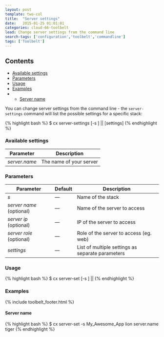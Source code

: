 ```yaml
---
layout: post
template: two-col
title:  "Server settings"
date:   2015-01-25 01:01:01
categories: cloud-66-toolbelt
lead: Change server settings from the command line
search-tags: ['configuration','toolbelt','commandline']
tags: ['Toolbelt']
---
```


<h2>Contents</h2>
<ul class="page-toc">
	<li>
		<a href="#available">Available settings</a>
	</li>
	<li>
		<a href="#parameters">Parameters</a>
	</li>
	<li>
		<a href="#usage">Usage</a>
	</li>
	<li>
		<a href="#examples">Examples</a>
	</li>
	        <li>
                <ul>
                <li><a href="#name">Server name</a></li>
                </ul>
            </li>
</ul>


You can change server settings from the command line - the `server-settings` command will list the possible settings for a specific stack:

{% highlight bash %}
$ cx server-settings [-s <stack>] <server name>|<server ip>|<server role> [settings]
{% endhighlight %}

<h3 id="available">Available settings</h3>

<table class='table table-bordered table-striped table-small'>
    <thead>
        <tr>
            <th align="center">Parameter</th>
            <th align="center">Description</th>
        </tr>
    </thead>
    <tbody>
        <tr>
            <td><i>server.name</i></td>
            <td>The name of your server</td>
        </tr>
    </tbody>
</table>

<h3 id="parameters">Parameters</h3>

<table class='table table-bordered table-striped table-small'>
    <thead>
        <tr>
            <th align="center">Parameter</th>
            <th align="center">Default</th>
            <th align="center">Description</th>
        </tr>
    </thead>
    <tbody>
        <tr>
            <td><i>s</i></td>
            <td>&mdash;</td>
            <td>Name of the stack</td>
        </tr>
        <tr>
            <td><i>server name</i> (optional)</td>
            <td>&mdash;</td>
            <td>Name of the server to access</td>
        </tr>
        <tr>
            <td><i>server ip</i> (optional)</td>
            <td>&mdash;</td>
            <td>IP of the server to access</td>
        </tr>
        <tr>
            <td><i>server role</i> (optional)</td>
            <td>&mdash;</td>
            <td>Role of the server to access (eg. web)</td>
        </tr>
       <tr>
            <td><i>settings</i></td>
            <td>&mdash;</td>
            <td>List of multiple settings as separate parameters</td>
        </tr>
    </tbody>
</table>

<h3 id="usage">Usage</h3>
{% highlight bash %}
$ cx server-set [-s <stack>] <server name>|<server ip>|<server role> <setting> <value>
{% endhighlight %}

<h3 id="examples">Examples</h3>

{% include toolbelt_footer.html %}

<h4 id="name">Server name</h4>
{% highlight bash %}
$ cx server-set -s My_Awesome_App lion server.name tiger
{% endhighlight %}
